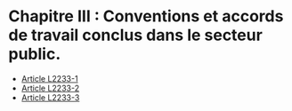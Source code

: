 # Chapitre III : Conventions et accords de travail conclus dans le secteur public.

* [Article L2233-1](./LEGIARTI000006901731.md)
* [Article L2233-2](./LEGIARTI000006901732.md)
* [Article L2233-3](./LEGIARTI000006901733.md)
